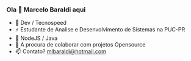 ### Ola 👋 Marcelo Baraldi aqui

- 🔭 Dev / Tecnospeed
- ⚡ Estudante de Analise e Desenvolvimento de Sistemas na PUC-PR
- 🌱 NodeJS / Java
- 👯 A procura de colaborar com projetos Opensource
- 📫 Contato? mlbaraldi@hotmail.com

<!--
**mlbaraldi/mlbaraldi** is a ✨ _special_ ✨ repository because its `README.md` (this file) appears on your GitHub profile.

Here are some ideas to get you started:

- 🔭 I’m currently working on ...
- 🌱 I’m currently learning ...
- 👯 I’m looking to collaborate on ...
- 🤔 I’m looking for help with ...
- 💬 Ask me about ...
- 📫 How to reach me: ...
- 😄 Pronouns: ...
- ⚡ Fun fact: ...
-->

